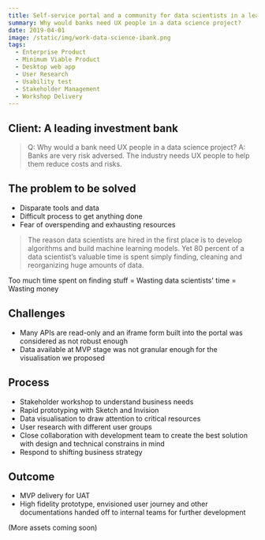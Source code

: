 ```yaml
---
title: Self-service portal and a community for data scientists in a leading investment bank
summary: Why would banks need UX people in a data science project? 
date: 2019-04-01
image: /static/img/work-data-science-ibank.png
tags:
  - Enterprise Product
  - Minimum Viable Product 
  - Desktop web app
  - User Research
  - Usability test
  - Stakeholder Management
  - Workshop Delivery
---
```


## Client: A leading investment bank
> Q: Why would a bank need UX people in a data science project? 
> A: Banks are very risk adversed. The industry needs UX people to help them reduce costs and risks.

## The problem to be solved
- Disparate tools and data
- Difficult process to get anything done
- Fear of overspending and exhausting resources

> The reason data scientists are hired in the first place is to develop algorithms and build machine learning models. Yet 80 percent of a data scientist’s valuable time is spent simply finding, cleaning and reorganizing huge amounts of data.

Too much time spent on finding stuff = Wasting data scientists' time = Wasting money

## Challenges
- Many APIs are read-only and an iframe form built into the portal was considered as not robust enough 
- Data available at MVP stage was not granular enough for the visualisation we proposed

## Process
- Stakeholder workshop to understand business needs
- Rapid prototyping with Sketch and Invision
- Data visualisation to draw attention to critical resources
- User research with different user groups
- Close collaboration with development team to create the best solution with design and technical constrains in mind
- Respond to shifting business strategy

## Outcome
- MVP delivery for UAT
- High fidelity prototype, envisioned user journey and other documentations handed off to internal teams for further development

(More assets coming soon)